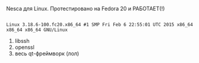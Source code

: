 Nesca для Linux. Протестировано на Fedora 20 и РАБОТАЕТ(!)
<br>
```

Linux 3.18.6-100.fc20.x86_64 #1 SMP Fri Feb 6 22:55:01 UTC 2015 x86_64 x86_64 x86_64 GNU/Linux
```
1. libssh
2. openssl
3. весь qt-фреймворк (лол)

